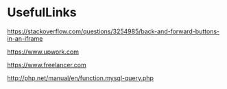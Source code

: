 # UsefulLinks
https://stackoverflow.com/questions/3254985/back-and-forward-buttons-in-an-iframe

https://www.upwork.com

https://www.freelancer.com

http://php.net/manual/en/function.mysql-query.php
